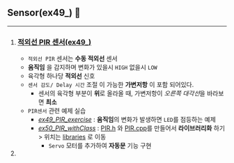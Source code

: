 ## Sensor(ex49_) 🦾
---
1. ### [적외선 PIR 센서(ex49_)](./PIR/)
   - `적외선 PIR` 센서는 **수동 적외선** 센서
   - **움직임** 을 감지하며 변화가 있을시 `HIGH` 없을시 `LOW`
   - 육각형 하나당 **적외선** 신호  
   - `센서 감도/ Delay 시간` 조절 이 가능한 **가변저항** 이 포함 되어있다.
     - 센서의 육각형 부분이 **위**로 올라올 때, 가변저항이 *오른쪽 대각선*을 바라보면 **최소**
   - `PIR센서` 관련 예제 실습
     - *[ex49_PIR_exercise](./PIR/ex49_PIR_exercise/)* :  **움직임**의 변화가 발생하면 `LED`를 점등하는 예제
     - *[ex50_PIR_withClass](./PIR/ex50_PIR_withClass/)* : [PIR.h](../libraries/PIR/PIR.h) 와  [PIR.cpp](../libraries/PIR/PIR.cpp)를 만들어서 **라이브러리화** 하기 > 위치는 [libraries](../libraries/) 로 이동
       - `Servo` 모터를 추가하여 **자동문** 기능 구현
2. 